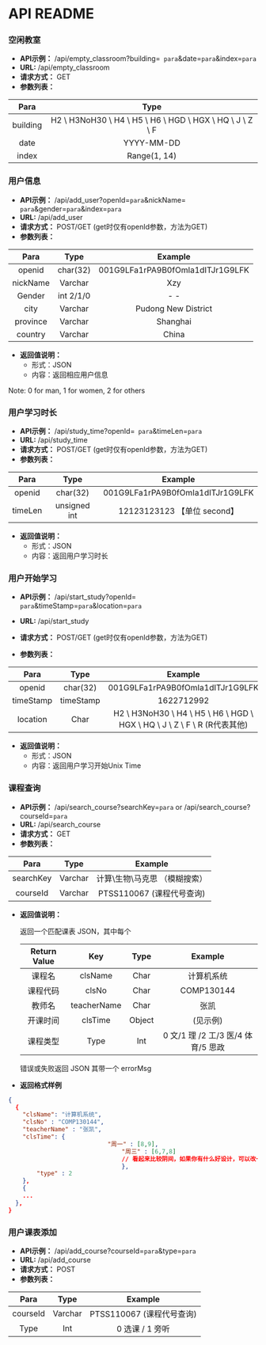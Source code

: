 # API README

### **空闲教室**

- **API示例：** /api/empty_classroom?building=``` para```&date=```para```&index=```para```
- **URL:**   /api/empty_classroom
- **请求方式：** GET
- **参数列表：**

|   Para   |                           Type                           |
| :------: | :------------------------------------------------------: |
| building | H2 \ H3NoH30 \ H4 \ H5 \ H6 \ HGD \ HGX \ HQ \ J \ Z \ F |
|   date   |                        YYYY-MM-DD                        |
|  index   |                       Range(1, 14)                       |



### 用户信息

- **API示例：** /api/add_user?openId=```para```&nickName=``` para```&gender=```para```&index=```para```
- **URL:**  /api/add_user
- **请求方式：** POST/GET (get时仅有openId参数，方法为GET)
- **参数列表：**

|   Para   |   Type   |             Example              |
| :------: | :------: | :------------------------------: |
|  openid  | char(32) | 001G9LFa1rPA9B0fOmIa1dITJr1G9LFK |
| nickName | Varchar  |               Xzy                |
|  Gender  | int 2/1/0  |               - -                |
|   city   | Varchar  |       Pudong New District        |
| province | Varchar  |             Shanghai             |
| country  | Varchar  |              China               |

- **返回值说明：**
  - 形式：JSON
  - 内容：返回相应用户信息

Note: 0 for man, 1 for women, 2 for others

### 用户学习时长

- **API示例：** /api/study_time?openId=``` para```&timeLen=```para```
- **URL:**   /api/study_time
- **请求方式：** POST/GET (get时仅有openId参数，方法为GET)
- **参数列表：**

|  Para   |     Type     |             Example              |
| :-----: | :----------: | :------------------------------: |
| openid  |   char(32)   | 001G9LFa1rPA9B0fOmIa1dITJr1G9LFK |
| timeLen | unsigned int |   12123123123 【单位 second】    |

- **返回值说明：**
  - 形式：JSON
  - 内容：返回用户学习时长



### 用户开始学习

- **API示例：** /api/start_study?openId=``` para```&timeStamp=```para```&location=```para```
- **URL:**   /api/start_study

- **请求方式：** POST/GET (get时仅有openId参数，方法为GET)
- **参数列表：**

|   Para    |   Type    |                           Example                            |
| :-------: | :-------: | :----------------------------------------------------------: |
|  openid   | char(32)  |               001G9LFa1rPA9B0fOmIa1dITJr1G9LFK               |
| timeStamp | timeStamp |                          1622712992                          |
| location  |   Char    | H2 \ H3NoH30 \ H4 \ H5 \ H6 \ HGD \ HGX \ HQ \ J \ Z \ F \ R (R代表其他) |

- **返回值说明：**
  - 形式：JSON
  - 内容：返回用户学习开始Unix Time



### 课程查询

- **API示例：** /api/search_course?searchKey=```para```    or /api/search_course?courseId=```para```
- **URL:**   /api/search_course
- **请求方式：** GET
- **参数列表：**

|   Para    |  Type   |            Example            |
| :-------: | :-----: | :---------------------------: |
| searchKey | Varchar | 计算\生物\马克思 （模糊搜索） |
| courseId  | Varchar |   PTSS110067 (课程代号查询)   |

- **返回值说明：**

  返回一个匹配课表 JSON，其中每个

  | Return Value |     Key     |  Type  |              Example               |
  | :----------: | :---------: | :----: | :--------------------------------: |
  |    课程名    |   clsName   |  Char  |             计算机系统             |
  |   课程代码   |    clsNo    |  Char  |             COMP130144             |
  |    教师名    | teacherName |  Char  |                张凯                |
  |   开课时间   |   clsTime   | Object |              (见示例)              |
  |   课程类型   |    Type     |  Int   | 0 文/1 理 /2 工/3 医/4 体育/5 思政 |

  错误或失败返回 JSON 其带一个 errorMsg

- **返回格式样例**

`````json
{
  {
  	"clsName": "计算机系统",
  	"clsNo" : "COMP130144",
  	"teacherName" : "张凯",
  	"clsTime": {
  							"周一" : [8,9],
								"周三" : [6,7,8]
								// 看起来比较阴间，如果你有什么好设计，可以改一下
								},
		"type" : 2
	},
	{
    ...
  },
}
`````



### 用户课表添加

- **API示例：** /api/add_course?courseId=```para```&type=```para```
- **URL:**   /api/add_course
- **请求方式：** POST
- **参数列表：**

|   Para   |  Type   |          Example          |
| :------: | :-----: | :-----------------------: |
| courseId | Varchar | PTSS110067 (课程代号查询) |
|   Type   |   Int   |      0 选课 / 1 旁听      |

